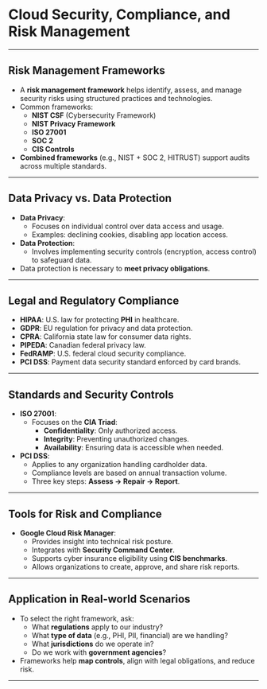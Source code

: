# Cloud Security, Compliance, and Risk Management

---

## Risk Management Frameworks
- A **risk management framework** helps identify, assess, and manage security risks using structured practices and technologies.
- Common frameworks:
  - **NIST CSF** (Cybersecurity Framework)
  - **NIST Privacy Framework**
  - **ISO 27001**
  - **SOC 2**
  - **CIS Controls**
- **Combined frameworks** (e.g., NIST + SOC 2, HITRUST) support audits across multiple standards.

---

## Data Privacy vs. Data Protection
- **Data Privacy**:
  - Focuses on individual control over data access and usage.
  - Examples: declining cookies, disabling app location access.
- **Data Protection**:
  - Involves implementing security controls (encryption, access control) to safeguard data.
- Data protection is necessary to **meet privacy obligations**.

---

## Legal and Regulatory Compliance
- **HIPAA**: U.S. law for protecting **PHI** in healthcare.
- **GDPR**: EU regulation for privacy and data protection.
- **CPRA**: California state law for consumer data rights.
- **PIPEDA**: Canadian federal privacy law.
- **FedRAMP**: U.S. federal cloud security compliance.
- **PCI DSS**: Payment data security standard enforced by card brands.

---

## Standards and Security Controls
- **ISO 27001**:
  - Focuses on the **CIA Triad**:
    - **Confidentiality**: Only authorized access.
    - **Integrity**: Preventing unauthorized changes.
    - **Availability**: Ensuring data is accessible when needed.
- **PCI DSS**:
  - Applies to any organization handling cardholder data.
  - Compliance levels are based on annual transaction volume.
  - Three key steps: **Assess → Repair → Report**.

---

## Tools for Risk and Compliance
- **Google Cloud Risk Manager**:
  - Provides insight into technical risk posture.
  - Integrates with **Security Command Center**.
  - Supports cyber insurance eligibility using **CIS benchmarks**.
  - Allows organizations to create, approve, and share risk reports.

---

## Application in Real-world Scenarios
- To select the right framework, ask:
  - What **regulations** apply to our industry?
  - What **type of data** (e.g., PHI, PII, financial) are we handling?
  - What **jurisdictions** do we operate in?
  - Do we work with **government agencies**?
- Frameworks help **map controls**, align with legal obligations, and reduce risk.

---



